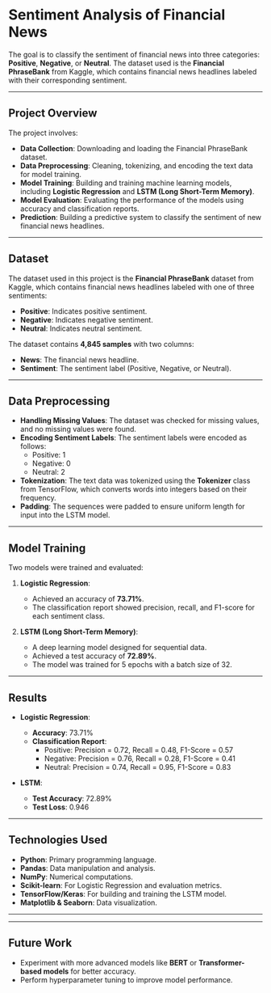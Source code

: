 # Sentiment Analysis of Financial News

The goal is to classify the sentiment of financial news into three categories: **Positive**, **Negative**, or **Neutral**. The dataset used is the **Financial PhraseBank** from Kaggle, which contains financial news headlines labeled with their corresponding sentiment.

---

## Project Overview
The project involves:
- **Data Collection**: Downloading and loading the Financial PhraseBank dataset.
- **Data Preprocessing**: Cleaning, tokenizing, and encoding the text data for model training.
- **Model Training**: Building and training machine learning models, including **Logistic Regression** and **LSTM (Long Short-Term Memory)**.
- **Model Evaluation**: Evaluating the performance of the models using accuracy and classification reports.
- **Prediction**: Building a predictive system to classify the sentiment of new financial news headlines.

---

## Dataset
The dataset used in this project is the **Financial PhraseBank** dataset from Kaggle, which contains financial news headlines labeled with one of three sentiments:
- **Positive**: Indicates positive sentiment.
- **Negative**: Indicates negative sentiment.
- **Neutral**: Indicates neutral sentiment.

The dataset contains **4,845 samples** with two columns:
- **News**: The financial news headline.
- **Sentiment**: The sentiment label (Positive, Negative, or Neutral).

---

## Data Preprocessing
- **Handling Missing Values**: The dataset was checked for missing values, and no missing values were found.
- **Encoding Sentiment Labels**: The sentiment labels were encoded as follows:
  - Positive: 1
  - Negative: 0
  - Neutral: 2
- **Tokenization**: The text data was tokenized using the **Tokenizer** class from TensorFlow, which converts words into integers based on their frequency.
- **Padding**: The sequences were padded to ensure uniform length for input into the LSTM model.

---

## Model Training
Two models were trained and evaluated:
1. **Logistic Regression**:
   - Achieved an accuracy of **73.71%**.
   - The classification report showed precision, recall, and F1-score for each sentiment class.

2. **LSTM (Long Short-Term Memory)**:
   - A deep learning model designed for sequential data.
   - Achieved a test accuracy of **72.89%**.
   - The model was trained for 5 epochs with a batch size of 32.

---

## Results
- **Logistic Regression**:
  - **Accuracy**: 73.71%
  - **Classification Report**:
    - Positive: Precision = 0.72, Recall = 0.48, F1-Score = 0.57
    - Negative: Precision = 0.76, Recall = 0.28, F1-Score = 0.41
    - Neutral: Precision = 0.74, Recall = 0.95, F1-Score = 0.83

- **LSTM**:
  - **Test Accuracy**: 72.89%
  - **Test Loss**: 0.946

---

## Technologies Used
- **Python**: Primary programming language.
- **Pandas**: Data manipulation and analysis.
- **NumPy**: Numerical computations.
- **Scikit-learn**: For Logistic Regression and evaluation metrics.
- **TensorFlow/Keras**: For building and training the LSTM model.
- **Matplotlib & Seaborn**: Data visualization.

---

---

## Future Work
- Experiment with more advanced models like **BERT** or **Transformer-based models** for better accuracy.
- Perform hyperparameter tuning to improve model performance.
